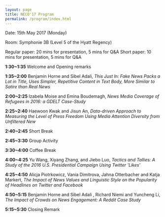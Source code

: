 ```yaml
---
layout: page
title: NECO'17 Program
permalink: /program/index.html
---
```


>

Date: 15th May 2017 (Monday)

Room: Symphonie 3B (Level 5 of the Hyatt Regency)

Regular paper: 20 mins for presentation, 5 mins for Q&A 
Short paper: 10 mins for presentation, 5 mins for Q&A 


**1:30~1:35**   Welcome and Opening remarks 

**1:35~2:00**   Benjamin Horne and Sibel Adali,  *This Just In: Fake News Packs a Lot in Title, Uses Simpler, Repetitive Content in Text Body, More Similar to Satire than Real News*

**2:00~2:25**  Izabela Moise and Emina Boudemagh, *News Media Coverage of Refugees in 2016: a GDELT Case-Study*

**2:25~2:40**  Haewoon Kwak and Jisun An, *Data-driven Approach to Measuring the Level of Press Freedom Using Media Attention Diversity from Unfiltered New*

**2:40~2:45**   Short Break

**2:45~3:30**   Group Activity

**3:30~4:00**   Coffee Break

**4:00~4:25**   Yu Wang, Xiyang Zhang, and Jiebo Luo, *Tactics and Tallies: A Study of the 2016 U.S. Presidential Campaign Using Twitter 'Likes'*

**4:25~4:50**   Alicja Piotrkowicz, Vania Dimitrova, Jahna Otterbacher and Katja Markert, *The Impact of News Values and Linguistic Style on the Popularity of Headlines on Twitter and Facebook*

**4:50~5:15**   Benjamin Horne and Sibel Adali , Richard Niemi and Yuncheng Li, *The Impact of Crowds on News Engagement: A Reddit Case Study* 


**5:15~5:30** Closing Remark